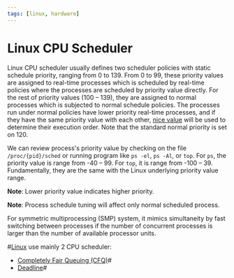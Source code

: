 ```yaml
---
tags: [linux, hardware]
---
```


# Linux CPU Scheduler

Linux CPU scheduler usually defines two scheduler policies with static schedule
priority, ranging from 0 to 139. From 0 to 99, these priority values are
assigned to real-time processes which is scheduled by real-time policies where
the processes are scheduled by priority value directly. For the rest of priority
values (100 – 139), they are assigned to normal processes which is subjected to
normal schedule policies. The processes run under normal policies have lower
priority real-time processes, and if they have the same priority value with each
other, [nice value](202410041519.md) will be used to determine their execution
order. Note that the standard normal priority is set on 120.

We can review process's priority value by checking on the file
`/proc/{pid}/sched` or running program like `ps -el`, `ps -Al`, or `top`. For
`ps`, the priority value is range from -40 – 99. For `top`, it is range from
-100 – 39. Fundamentally, they are the same with the Linux underlying priority
value range.

**Note**: Lower priority value indicates higher priority.

**Note**: Process schedule tuning will affect only normal scheduled process.

For symmetric multiprocessing (SMP) system, it mimics simultaneity by fast
switching between processes if the number of concurrent processes is larger than
the number of available processor units.

#[Linux](202204081225.md) use mainly 2 CPU scheduler:
- [Completely Fair Queuing (CFQ)](202204081234.md)#
- [Deadline](202204081237.md)#
